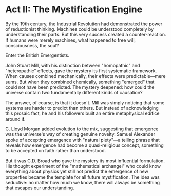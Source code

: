 # Act II: The Mystification Engine

By the 19th century, the Industrial Revolution had demonstrated the power of reductionist thinking. Machines could be understood completely by understanding their parts. But this very success created a counter-reaction. If humans were merely machines, what happened to free will, consciousness, the soul?

Enter the British Emergentists.

John Stuart Mill, with his distinction between "homopathic" and "heteropathic" effects, gave the mystery its first systematic framework. When causes combined mechanically, their effects were predictable—mere sums. But when they combined chemically, something "emerged" that could not have been predicted. The mystery deepened: how could the universe contain two fundamentally different kinds of causation?

The answer, of course, is that it doesn't. Mill was simply noticing that some systems are harder to predict than others. But instead of acknowledging this prosaic fact, he and his followers built an entire metaphysical edifice around it.

C. Lloyd Morgan added evolution to the mix, suggesting that emergence was the universe's way of creating genuine novelty. Samuel Alexander spoke of accepting emergence with "natural piety"—a telling phrase that reveals how emergence had become a quasi-religious concept, something to be accepted on faith rather than understood.

But it was C.D. Broad who gave the mystery its most influential formulation. His thought experiment of the "mathematical archangel" who could know everything about physics yet still not predict the emergence of new properties became the template for all future mystification. The idea was seductive: no matter how much we know, there will always be something that escapes our understanding.
